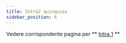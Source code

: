 ```yaml
---
title: Intra2 quinquies
sidebar_position: 6
---
```


Vedere corrispondente pagina per ** [Intra 1](/docs/finance-area/declarations/intrastat/create-intrastat1/intra1-quinquies) **








